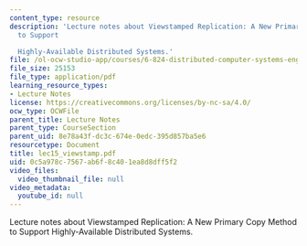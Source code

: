```yaml
---
content_type: resource
description: 'Lecture notes about Viewstamped Replication: A New Primary Copy Method
  to Support

  Highly-Available Distributed Systems.'
file: /ol-ocw-studio-app/courses/6-824-distributed-computer-systems-engineering-spring-2006/0c5a978c7567ab6f8c401ea8d8dff5f2_lec15_viewstamp.pdf
file_size: 25153
file_type: application/pdf
learning_resource_types:
- Lecture Notes
license: https://creativecommons.org/licenses/by-nc-sa/4.0/
ocw_type: OCWFile
parent_title: Lecture Notes
parent_type: CourseSection
parent_uid: 8e78a43f-dc3c-674e-0edc-395d857ba5e6
resourcetype: Document
title: lec15_viewstamp.pdf
uid: 0c5a978c-7567-ab6f-8c40-1ea8d8dff5f2
video_files:
  video_thumbnail_file: null
video_metadata:
  youtube_id: null
---
```

Lecture notes about Viewstamped Replication: A New Primary Copy Method to Support
Highly-Available Distributed Systems.